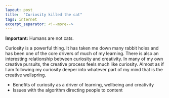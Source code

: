```yaml
---
layout: post
title:  "Curiosity killed the cat"
tags: internet
excerpt_separator: <!--more-->
---
```


**Important:** Humans are not cats.
<!--more-->

Curiosity is a powerful thing. It has taken me down many rabbit holes and has been one of the core drivers of much of my learning. There is also an interesting relationship between curiosity and creativity. In many of my own creative pursuits, the creative process feels much like curiosity. Almost as if I am following my curiosity deeper into whatever part of my mind that is the creative wellspring.


- Benefits of curiosity as a driver of learning, wellbeing and creativity
- Issues with the algorithm directing people to content
